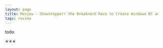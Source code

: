 ```yaml
---
layout: page
title: Review - Showstopper! the Breakneck Race to Create Windows NT and the Next Generation at Microsoft
tags: review
---
```


todo

✭✭✭

